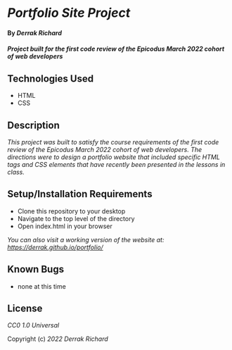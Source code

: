 # _Portfolio Site Project_

#### By _Derrak Richard_

#### _Project built for the first code review of the Epicodus March 2022 cohort of web developers_

## Technologies Used

* HTML
* CSS


## Description

_This project was built to satisfy the course requirements of the first code review of the Epicodus March 2022 cohort of web developers.
The directions were to design a portfolio website that included specific HTML tags and CSS elements that have recently been presented in the lessons in class._



## Setup/Installation Requirements
* Clone this repository to your desktop
* Navigate to the top level of the directory
* Open index.html in your browser

_You can also visit a working version of the website at:  https://derrak.github.io/portfolio/_

## Known Bugs

* none at this time

## License

_CC0 1.0 Universal_

Copyright (c) _2022_ _Derrak Richard_